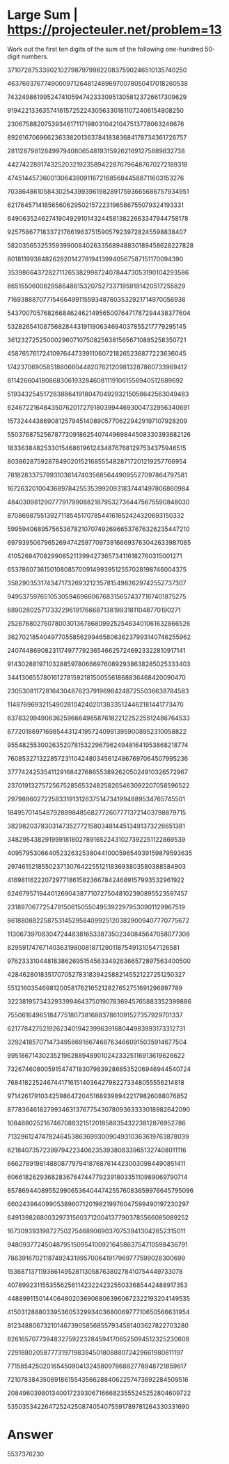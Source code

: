 # Large Sum | https://projecteuler.net/problem=13


Work out the first ten digits of the sum of the following one-hundred 50-digit numbers.

37107287533902102798797998220837590246510135740250

46376937677490009712648124896970078050417018260538

74324986199524741059474233309513058123726617309629

91942213363574161572522430563301811072406154908250

23067588207539346171171980310421047513778063246676

89261670696623633820136378418383684178734361726757

28112879812849979408065481931592621691275889832738

44274228917432520321923589422876796487670272189318

47451445736001306439091167216856844588711603153276

70386486105843025439939619828917593665686757934951

62176457141856560629502157223196586755079324193331

64906352462741904929101432445813822663347944758178

92575867718337217661963751590579239728245598838407

58203565325359399008402633568948830189458628227828

80181199384826282014278194139940567587151170094390

35398664372827112653829987240784473053190104293586

86515506006295864861532075273371959191420517255829

71693888707715466499115593487603532921714970056938

54370070576826684624621495650076471787294438377604

53282654108756828443191190634694037855217779295145

36123272525000296071075082563815656710885258350721

45876576172410976447339110607218265236877223636045

17423706905851860660448207621209813287860733969412

81142660418086830619328460811191061556940512689692

51934325451728388641918047049293215058642563049483

62467221648435076201727918039944693004732956340691

15732444386908125794514089057706229429197107928209

55037687525678773091862540744969844508330393682126

18336384825330154686196124348767681297534375946515

80386287592878490201521685554828717201219257766954

78182833757993103614740356856449095527097864797581

16726320100436897842553539920931837441497806860984

48403098129077791799088218795327364475675590848030

87086987551392711854517078544161852424320693150332

59959406895756536782107074926966537676326235447210

69793950679652694742597709739166693763042633987085

41052684708299085211399427365734116182760315001271

65378607361501080857009149939512557028198746004375

35829035317434717326932123578154982629742552737307

94953759765105305946966067683156574377167401875275

88902802571733229619176668713819931811048770190271

25267680276078003013678680992525463401061632866526

36270218540497705585629946580636237993140746255962

24074486908231174977792365466257246923322810917141

91430288197103288597806669760892938638285025333403

34413065578016127815921815005561868836468420090470

23053081172816430487623791969842487255036638784583

11487696932154902810424020138335124462181441773470

63783299490636259666498587618221225225512486764533

67720186971698544312419572409913959008952310058822

95548255300263520781532296796249481641953868218774

76085327132285723110424803456124867697064507995236

37774242535411291684276865538926205024910326572967

23701913275725675285653248258265463092207058596522

29798860272258331913126375147341994889534765745501

18495701454879288984856827726077713721403798879715

38298203783031473527721580348144513491373226651381

34829543829199918180278916522431027392251122869539

40957953066405232632538044100059654939159879593635

29746152185502371307642255121183693803580388584903

41698116222072977186158236678424689157993532961922

62467957194401269043877107275048102390895523597457

23189706772547915061505504953922979530901129967519

86188088225875314529584099251203829009407770775672

11306739708304724483816533873502340845647058077308

82959174767140363198008187129011875491310547126581

97623331044818386269515456334926366572897563400500

42846280183517070527831839425882145521227251250327

55121603546981200581762165212827652751691296897789

32238195734329339946437501907836945765883352399886

75506164965184775180738168837861091527357929701337

62177842752192623401942399639168044983993173312731

32924185707147349566916674687634660915035914677504

99518671430235219628894890102423325116913619626622

73267460800591547471830798392868535206946944540724

76841822524674417161514036427982273348055556214818

97142617910342598647204516893989422179826088076852

87783646182799346313767754307809363333018982642090

10848802521674670883215120185883543223812876952786

71329612474782464538636993009049310363619763878039

62184073572399794223406235393808339651327408011116

66627891981488087797941876876144230030984490851411

60661826293682836764744779239180335110989069790714

85786944089552990653640447425576083659976645795096

66024396409905389607120198219976047599490197230297

64913982680032973156037120041377903785566085089252

16730939319872750275468906903707539413042652315011

94809377245048795150954100921645863754710598436791

78639167021187492431995700641917969777599028300699

15368713711936614952811305876380278410754449733078

40789923115535562561142322423255033685442488917353

44889911501440648020369068063960672322193204149535

41503128880339536053299340368006977710650566631954

81234880673210146739058568557934581403627822703280

82616570773948327592232845941706525094512325230608

22918802058777319719839450180888072429661980811197

77158542502016545090413245809786882778948721859617

72107838435069186155435662884062257473692284509516

20849603980134001723930671666823555245252804609722

53503534226472524250874054075591789781264330331690


# Answer

5537376230

